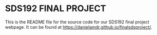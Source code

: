 # SDS192 FINAL PROJECT

This is the README file for the source code for our SDS192 final project webpage. 
It can be found at <https://danielamdr.github.io/finalsdsproject/>.  